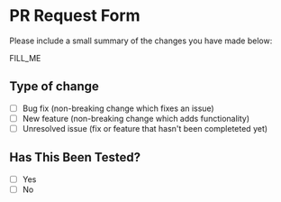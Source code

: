 # PR Request Form

Please include a small summary of the changes you have made below:

FILL_ME

## Type of change

- [ ] Bug fix (non-breaking change which fixes an issue)
- [ ] New feature (non-breaking change which adds functionality)
- [ ] Unresolved issue (fix or feature that hasn't been completeted yet)

## Has This Been Tested?

- [ ] Yes
- [ ] No
